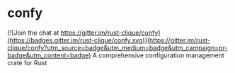 # confy

[![Join the chat at https://gitter.im/rust-clique/confy](https://badges.gitter.im/rust-clique/confy.svg)](https://gitter.im/rust-clique/confy?utm_source=badge&utm_medium=badge&utm_campaign=pr-badge&utm_content=badge)
A comprehensive configuration management crate for Rust
